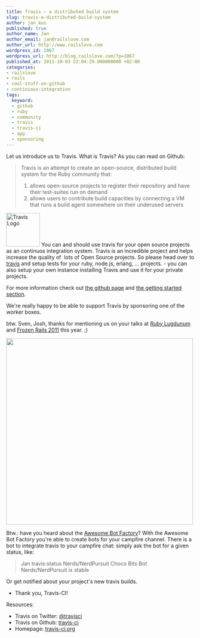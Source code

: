 ```yaml
---
title: Travis – a distributed build system
slug: travis-a-distributed-build-system
author: jan_kus
published: true
author_name: Jan
author_email: jan@railslove.com
author_url: http://www.railslove.com
wordpress_id: 1067
wordpress_url: http://blog.railslove.com/?p=1067
published_at: 2011-10-03 22:04:29.000000000 +02:00
categories:
- railslove
- rails
- cool-stuff-on-github
- continious-integration
tags:
  keyword:
  - github
  - ruby
  - community
  - travis
  - travis-ci
  - app
  - sponsoring
---
```

Let us introduce us to Travis. What is Travis? As you can read on Github:
<blockquote>Travis is an attempt to create an open-source, distributed build system for the Ruby community that:
<ol>
	<li>allows open-source projects to register their repository and have their test-suites run on demand</li>
	<li>allows users to contribute build capacities by connecting a VM that runs a build agent somewhere on their underused servers</li>
</ol>
</blockquote>
<a href="http://blog.railslove.com/wp-content/uploads/2011/10/safe_image.png"><img class="size-full wp-image-1068" title="Travis Logo" src="http://blog.railslove.com/wp-content/uploads/2011/10/safe_image.png" alt="Travis Logo" width="90" height="90" /></a> You can and should use travis for your open source projects as an continuos integration system. Travis is an incredible project and helps increase the quality of  lots of Open Source projects. So please head over to <a href="http://travis-ci.org">travis</a> and setup tests for your ruby, node.js, erlang, ... projects. - you can also setup your own instance installing Travis and use it for your private projects.

For more information check out <a href="https://github.com/travis-ci/travis-ci">the github page</a> and <a href="http://about.travis-ci.org/docs/user/getting-started/">the getting started section</a>.

We're really happy to be able to support Travis by sponsoring one of the worker boxes.

btw. Sven, Josh, thanks for mentioning us on your talks at <a href="http://rulu.eu/speakers#sven-fuchs">Ruby Lugdunum</a> and <a href="https://frozenrails.eu/sessions#sven">Frozen Rails 2011</a> this year. ;)

<a href="http://blog.railslove.com/wp-content/uploads/2011/10/Screen-Shot-2011-10-03-at-9.44.26-PM.png"> <img class="alignleft size-medium wp-image-1079" title="Travis Sponsors" src="http://blog.railslove.com/wp-content/uploads/2011/10/Screen-Shot-2011-10-03-at-9.44.26-PM.png" alt="" width="500px" /></a>

Btw.: have you heard about the <a href="awesomebotfactory.com">Awesome Bot Factory</a>? With the Awesome Bot Factory you're able to create bots for your campfire channel. There is a bot to integrate travis to your campfire chat: simply ask the bot for a given status, like:
<blockquote>Jan    travis:status Nerds/NerdPursuit
Choco Bits Bot    Nerds/NerdPursuit is stable</blockquote>
Or get notified about your project's new travis builds.

- Thank you, Travis-CI!

Resources:
<ul>
	<li>Travis on Twitter: <a href="twitter.com/travisci">@travisci</a></li>
	<li>Travis on Github: <a href="https://github.com/travis-ci/">travis-ci</a></li>
	<li>Homepage: <a href="http://travis-ci.org">travis-ci.org</a></li>
</ul>
